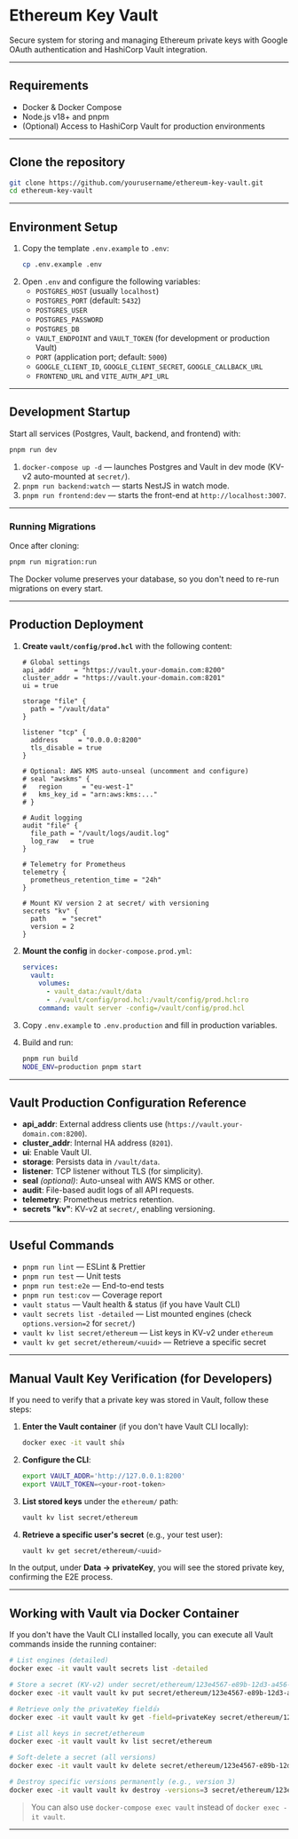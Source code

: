 # Ethereum Key Vault

Secure system for storing and managing Ethereum private keys with Google OAuth authentication and HashiCorp Vault integration.

---

## Requirements

- Docker & Docker Compose
- Node.js v18+ and pnpm
- (Optional) Access to HashiCorp Vault for production environments

---

## Clone the repository

```bash
git clone https://github.com/yourusername/ethereum-key-vault.git
cd ethereum-key-vault
```

---

## Environment Setup

1. Copy the template `.env.example` to `.env`:
   ```bash
   cp .env.example .env
   ```
2. Open `.env` and configure the following variables:
   - `POSTGRES_HOST` (usually `localhost`)
   - `POSTGRES_PORT` (default: `5432`)
   - `POSTGRES_USER`
   - `POSTGRES_PASSWORD`
   - `POSTGRES_DB`
   - `VAULT_ENDPOINT` and `VAULT_TOKEN` (for development or production Vault)
   - `PORT` (application port; default: `5000`)
   - `GOOGLE_CLIENT_ID`, `GOOGLE_CLIENT_SECRET`, `GOOGLE_CALLBACK_URL`
   - `FRONTEND_URL` and `VITE_AUTH_API_URL`

---

## Development Startup

Start all services (Postgres, Vault, backend, and frontend) with:

```bash
pnpm run dev
```

1. `docker-compose up -d` — launches Postgres and Vault in dev mode (KV-v2 auto-mounted at `secret/`).
2. `pnpm run backend:watch` — starts NestJS in watch mode.
3. `pnpm run frontend:dev` — starts the front-end at `http://localhost:3007`.

---

### Running Migrations

Once after cloning:

```bash
pnpm run migration:run
```

The Docker volume preserves your database, so you don't need to re-run migrations on every start.

---

## Production Deployment

1. **Create `vault/config/prod.hcl`** with the following content:

   ```hcl
   # Global settings
   api_addr     = "https://vault.your-domain.com:8200"
   cluster_addr = "https://vault.your-domain.com:8201"
   ui = true

   storage "file" {
     path = "/vault/data"
   }

   listener "tcp" {
     address     = "0.0.0.0:8200"
     tls_disable = true
   }

   # Optional: AWS KMS auto-unseal (uncomment and configure)
   # seal "awskms" {
   #   region     = "eu-west-1"
   #   kms_key_id = "arn:aws:kms:..."
   # }

   # Audit logging
   audit "file" {
     file_path = "/vault/logs/audit.log"
     log_raw   = true
   }

   # Telemetry for Prometheus
   telemetry {
     prometheus_retention_time = "24h"
   }

   # Mount KV version 2 at secret/ with versioning
   secrets "kv" {
     path    = "secret"
     version = 2
   }
   ```

2. **Mount the config** in `docker-compose.prod.yml`:

   ```yaml
   services:
     vault:
       volumes:
         - vault_data:/vault/data
         - ./vault/config/prod.hcl:/vault/config/prod.hcl:ro
       command: vault server -config=/vault/config/prod.hcl
   ```

3. Copy `.env.example` to `.env.production` and fill in production variables.
4. Build and run:

   ```bash
   pnpm run build
   NODE_ENV=production pnpm start
   ```

---

## Vault Production Configuration Reference

- **api_addr**: External address clients use (`https://vault.your-domain.com:8200`).
- **cluster_addr**: Internal HA address (`8201`).
- **ui**: Enable Vault UI.
- **storage**: Persists data in `/vault/data`.
- **listener**: TCP listener without TLS (for simplicity).
- **seal** _(optional)_: Auto-unseal with AWS KMS or other.
- **audit**: File-based audit logs of all API requests.
- **telemetry**: Prometheus metrics retention.
- **secrets "kv"**: KV-v2 at `secret/`, enabling versioning.

---

## Useful Commands

- `pnpm run lint` — ESLint & Prettier
- `pnpm run test` — Unit tests
- `pnpm run test:e2e` — End-to-end tests
- `pnpm run test:cov` — Coverage report
- `vault status` — Vault health & status (if you have Vault CLI)
- `vault secrets list -detailed` — List mounted engines (check `options.version=2` for `secret/`)
- `vault kv list secret/ethereum` — List keys in KV-v2 under `ethereum`
- `vault kv get secret/ethereum/<uuid>` — Retrieve a specific secret

---

## Manual Vault Key Verification (for Developers)

If you need to verify that a private key was stored in Vault, follow these steps:

1. **Enter the Vault container** (if you don't have Vault CLI locally):
   ```bash
   docker exec -it vault sh👍
   ```
2. **Configure the CLI**:
   ```sh
   export VAULT_ADDR='http://127.0.0.1:8200'
   export VAULT_TOKEN=<your-root-token>
   ```
3. **List stored keys** under the `ethereum/` path:
   ```sh
   vault kv list secret/ethereum
   ```
4. **Retrieve a specific user's secret** (e.g., your test user):
   ```sh
   vault kv get secret/ethereum/<uuid>
   ```

In the output, under **Data → privateKey**, you will see the stored private key, confirming the E2E process.

---

## Working with Vault via Docker Container

If you don't have the Vault CLI installed locally, you can execute all Vault commands inside the running container:

```bash
# List engines (detailed)
docker exec -it vault vault secrets list -detailed

# Store a secret (KV-v2) under secret/ethereum/123e4567-e89b-12d3-a456-426614174000
docker exec -it vault vault kv put secret/ethereum/123e4567-e89b-12d3-a456-426614174000 privateKey=0x...

# Retrieve only the privateKey field👍
docker exec -it vault vault kv get -field=privateKey secret/ethereum/123e4567-e89b-12d3-a456-426614174000

# List all keys in secret/ethereum
docker exec -it vault vault kv list secret/ethereum

# Soft-delete a secret (all versions)
docker exec -it vault vault kv delete secret/ethereum/123e4567-e89b-12d3-a456-426614174000

# Destroy specific versions permanently (e.g., version 3)
docker exec -it vault vault kv destroy -versions=3 secret/ethereum/123e4567-e89b-12d3-a456-426614174000
```

> You can also use `docker-compose exec vault` instead of `docker exec -it vault`.

---
